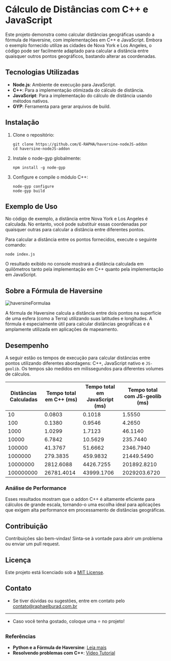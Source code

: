 # Cálculo de Distâncias com C++ e JavaScript

Este projeto demonstra como calcular distâncias geográficas usando a fórmula de Haversine, com implementações em C++ e JavaScript. Embora o exemplo fornecido utilize as cidades de Nova York e Los Angeles, o código pode ser facilmente adaptado para calcular a distância entre quaisquer outros pontos geográficos, bastando alterar as coordenadas.

## Tecnologias Utilizadas

- **Node.js**: Ambiente de execução para JavaScript.
- **C++**: Para a implementação otimizada do cálculo de distância.
- **JavaScript**: Para a implementação do cálculo de distância usando métodos nativos.
- **GYP**: Ferramenta para gerar arquivos de build.

## Instalação

1. Clone o repositório:
   
   `git clone https://github.com/E-RAPHA/haversine-nodeJS-addon` \
   `cd haversine-nodeJS-addon`
   
2. Instale o node-gyp globalmente:
   
   `npm install -g node-gyp`
   
3. Configure e compile o módulo C++:
  
   `node-gyp configure` \
   `node-gyp build`
   

## Exemplo de Uso

No código de exemplo, a distância entre Nova York e Los Angeles é calculada. No entanto, você pode substituir essas coordenadas por quaisquer outras para calcular a distância entre diferentes pontos.

Para calcular a distância entre os pontos fornecidos, execute o seguinte comando:

`node index.js`

O resultado exibido no console mostrará a distância calculada em quilômetros tanto pela implementação em C++ quanto pela implementação em JavaScript.

## Sobre a Fórmula de Haversine

![haversineFormulaa](https://github.com/user-attachments/assets/588194e2-f49e-4d3a-930b-c15082b5dcbc)




A fórmula de Haversine calcula a distância entre dois pontos na superfície de uma esfera (como a Terra) utilizando suas latitudes e longitudes. A fórmula é especialmente útil para calcular distâncias geográficas e é amplamente utilizada em aplicações de mapeamento.

## Desempenho

A seguir estão os tempos de execução para calcular distâncias entre pontos utilizando diferentes abordagens: C++, JavaScript nativo e `JS-geolib`. Os tempos são medidos em milissegundos para diferentes volumes de cálculos.

| Distâncias Calculadas | Tempo total em C++ (ms) | Tempo total em JavaScript (ms) | Tempo total com JS-geolib (ms) |
|------------------------|--------------------------|--------------------------------|--------------------------------|
| 10                     | 0.0803                   | 0.1018                         | 1.5550                         |
| 100                    | 0.1380                   | 0.9546                         | 4.2650                         |
| 1000                   | 1.0299                   | 1.7123                         | 46.1140                        |
| 10000                  | 6.7842                   | 10.5629                        | 235.7440                       |
| 100000                 | 41.3767                  | 51.6662                        | 2346.7940                      |
| 1000000                | 279.3835                 | 459.9832                       | 21449.5490                     |
| 10000000               | 2812.6088                | 4426.7255                      | 201892.8210                    |
| 100000000              | 26781.4014               | 43999.1706                     | 2029203.6720                   |

### Análise de Performance


Esses resultados mostram que o addon C++ é altamente eficiente para cálculos de grande escala, tornando-o uma escolha ideal para aplicações que exigem alta performance em processamento de distâncias geográficas.

## Contribuição

Contribuições são bem-vindas! Sinta-se à vontade para abrir um problema ou enviar um pull request.

## Licença

Este projeto está licenciado sob a [MIT License](LICENSE).

## Contato

- Se tiver dúvidas ou sugestões, entre em contato pelo contato@raphaelburad.com.br

---

- Caso você tenha gostado, coloque uma ⭐ no projeto!

### Referências

*   **Python e a Fórmula de Haversine**: [Leia mais](https://louwersj.medium.com/calculate-geographic-distances-in-python-with-the-haversine-method-ed99b41ff04b)
*   **Resolvendo problemas com C++**: [Vídeo Tutorial](https://www.youtube.com/watch?v=CJqERG2rBaU)

